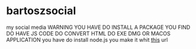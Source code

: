 # bartoszsocial
my social media WARNING YOU HAVE DO INSTALL A PACKAGE YOU FIND DO HAVE JS CODE DO CONVERT HTML DO EXE DMG OR MACOS APPLICATION you have do install node.js you make it whit [this](https://node.js) url
